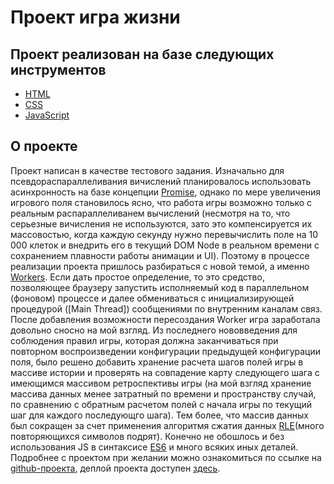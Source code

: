 # Проект игра жизни

## Проект реализован на базе следующих инструментов

-   [HTML](https://ru.wikipedia.org/wiki/HTML)
-   [CSS](https://ru.wikipedia.org/wiki/CSS)
-   [JavaScript](https://ru.wikipedia.org/wiki/JavaScript)

## О проекте
Проект написан в качестве тестового задания. Изначально для псевдораспараллеливания вичислений планировалось использовать асинхронность на базе концепции [Promise](https://developer.mozilla.org/ru/docs/Web/JavaScript/Reference/Global_Objects/Promise), однако по мере увеличения игрового поля становилось ясно, что работа игры возможно только с реальным распараллеливанем вычислений (несмотря на то, что серьезные вичисления не используются, зато это компенсируется их массовостью, когда каждую секунду нужно перевычислить поле на 10 000 клеток и внедрить его в текущий DOM Node в реальном времени с сохранением плавности работы анимации и UI). Поэтому в процессе реализации проекта пришлось разбираться с новой темой, а именно [Workers](https://developer.mozilla.org/ru/docs/Web/API/Web_Workers_API/Using_web_workers). Если дать простое определение, то это средство, позволяющее браузеру запустить исполняемый код в параллельном (фоновом) процессе и далее обмениваться с инициализирующей процедурой ([Main Thread]) сообщениями по внутренним каналам связ. После добавления возможности пересоздания Worker игра заработала довольно сносно на мой взгляд. Из последнего нововведения для соблюдения правил игры, которая должна заканчиваться при повторном воспроизведении конфигурации предыдущей конфигурации поля, было решено добавить хранение расчета шагов полей игры в массиве истории и проверять на совпадение карту следующего шага с имеющимся массивом ретроспективы игры (на мой взгляд хранение массива данных менее затратный по времени и пространству случай, по сравнению с обратным расчетом полей с начала игры по текущий шаг для каждого последующго шага). Тем более, что массив данных был сокращен за счет применения алгоритмя сжатия данных [RLE](https://ru.wikipedia.org/wiki/%D0%9A%D0%BE%D0%B4%D0%B8%D1%80%D0%BE%D0%B2%D0%B0%D0%BD%D0%B8%D0%B5_%D0%B4%D0%BB%D0%B8%D0%BD_%D1%81%D0%B5%D1%80%D0%B8%D0%B9)(много повторяющихся символов подрят). Конечно не обошлось и без использования JS в синтаксисе [ES6](https://ru.wikipedia.org/wiki/ECMAScript) и много всяких иных деталей.
Подробнее с проектом при желании можно ознакомиться по ссылке на [github-проекта](https://github.com/STAS-X/game_live),
деплой проекта доступен [здесь](https://live-game.netlify.app/).
